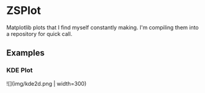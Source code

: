 # ZSPlot

Matplotlib plots that I find myself constantly making. I'm compiling them into a
repository for quick call.


## Examples

### KDE Plot

![](img/kde2d.png | width=300)
